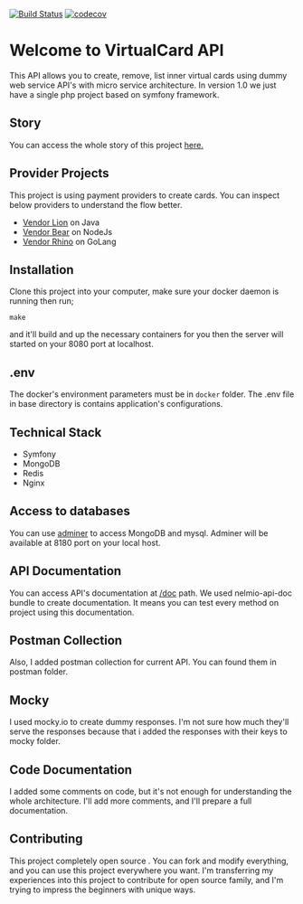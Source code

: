 [![Build Status](https://travis-ci.com/MehGokalp/virtual-card.svg?branch=master)](https://travis-ci.com/MehGokalp/virtual-card) [![codecov](https://codecov.io/gh/MehGokalp/virtual-card/branch/master/graph/badge.svg)](https://codecov.io/gh/MehGokalp/virtual-card)

# Welcome to VirtualCard API
This API allows you to create, remove, list inner virtual cards using dummy web service API's with micro service architecture. In version 1.0 we just have a single php project based on symfony framework. 

## Story
You can access the whole story of this project [here.](https://github.com/MehGokalp/virtual-card/blob/master/docs/story.md)

## Provider Projects
This project is using payment providers to create cards. You can inspect below providers to understand the flow better.

 - [Vendor Lion](https://github.com/MehGokalp/vendor-lion) on Java
 - [Vendor Bear](https://github.com/MehGokalp/vendor-bear) on NodeJs
 - [Vendor Rhino](https://github.com/MehGokalp/vendor-rhino) on GoLang

## Installation
Clone this project into your computer, make sure your docker daemon is running then run;

    make
and it'll build and up the necessary containers for you then the server will started on your 8080 port at localhost.

## .env
The docker's environment parameters must be in ``docker`` folder. The .env file in base directory is contains application's configurations. 

## Technical Stack

 - Symfony
 - MongoDB
 - Redis
 - Nginx

## Access to databases
You can use [adminer](https://github.com/vrana/adminer) to access MongoDB and mysql. Adminer will be available at 8180 port on your local host.

## API Documentation
You can access API's documentation at [/doc](http://localhost:8080/doc) path. We used nelmio-api-doc bundle to create documentation. It means you can test every method on project using this documentation.

## Postman Collection
Also, I added postman collection for current API. You can found them in postman folder.

## Mocky
I used mocky.io to create dummy responses. I'm not sure how much they'll serve the responses because that i added the responses with their keys to mocky folder.

## Code Documentation
I added some comments on code, but it's not enough for understanding the whole architecture. I'll add more comments, and I'll prepare a full documentation.

## Contributing
This project completely open source . You can fork and modify everything, and you can use this project everywhere you want. I'm transferring my experiences into this project to contribute for open source family, and I'm trying to impress the beginners with unique ways.
